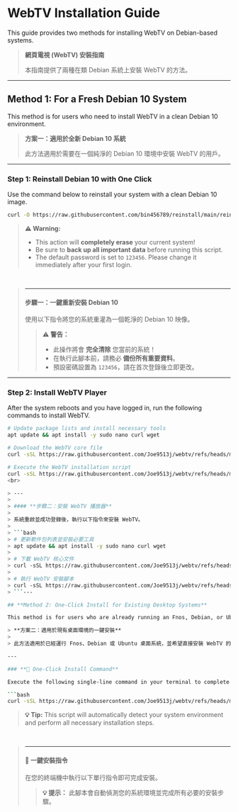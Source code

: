# WebTV Installation Guide

This guide provides two methods for installing WebTV on Debian-based systems.

> **網頁電視 (WebTV) 安裝指南**
>
> 本指南提供了兩種在類 Debian 系統上安裝 WebTV 的方法。

---

## **Method 1: For a Fresh Debian 10 System**

This method is for users who need to install WebTV in a clean Debian 10 environment.

> **方案一：適用於全新 Debian 10 系統**
>
> 此方法適用於需要在一個純淨的 Debian 10 環境中安裝 WebTV 的用戶。

---

### **Step 1: Reinstall Debian 10 with One Click**

Use the command below to reinstall your system with a clean Debian 10 image.

```bash
curl -O https://raw.githubusercontent.com/bin456789/reinstall/main/reinstall.sh && bash reinstall.sh debian 10 --password 123456 --ci  && reboot
```

> **⚠️ Warning:**
> *   This action will **completely erase** your current system!
> *   Be sure to **back up all important data** before running this script.
> *   The default password is set to `123456`. Please change it immediately after your first login.

<br>

> ---
>
> #### **步驟一：一鍵重新安裝 Debian 10**
>
> 使用以下指令將您的系統重灌為一個乾淨的 Debian 10 映像。
>
> > **⚠️ 警告：**
> > *   此操作將會 **完全清除** 您當前的系統！
> > *   在執行此腳本前，請務必 **備份所有重要資料**。
> > *   預設密碼設置為 `123456`，請在首次登錄後立即更改。
---

### **Step 2: Install WebTV Player**

After the system reboots and you have logged in, run the following commands to install WebTV.

```bash
# Update package lists and install necessary tools
apt update && apt install -y sudo nano curl wget

# Download the WebTV core file
curl -sSL https://raw.githubusercontent.com/Joe9513j/webtv/refs/heads/main/webtv-min.zip -o webtv-min.zip

# Execute the WebTV installation script
curl -sSL https://raw.githubusercontent.com/Joe9513j/webtv/refs/heads/main/setup-debian-webtv-only.sh | bash```
<br>

> ---
>
> #### **步驟二：安裝 WebTV 播放器**
>
> 系統重啟並成功登錄後，執行以下指令來安裝 WebTV。
>
> ```bash
> # 更新軟件包列表並安裝必要工具
> apt update && apt install -y sudo nano curl wget
> 
> # 下載 WebTV 核心文件
> curl -sSL https://raw.githubusercontent.com/Joe9513j/webtv/refs/heads/main/webtv-min.zip -o webtv-min.zip
> 
> # 執行 WebTV 安裝腳本
> curl -sSL https://raw.githubusercontent.com/Joe9513j/webtv/refs/heads/main/setup-debian-webtv-only.sh | bash
> ```---

## **Method 2: One-Click Install for Existing Desktop Systems**

This method is for users who are already running an Fnos, Debian, or Ubuntu desktop system and wish to install WebTV directly.

> **方案二：適用於現有桌面環境的一鍵安裝**
>
> 此方法適用於已經運行 Fnos、Debian 或 Ubuntu 桌面系統，並希望直接安裝 WebTV 的用戶。

---

### **🚀 One-Click Install Command**

Execute the following single-line command in your terminal to complete the installation.

```bash
curl -sSL https://raw.githubusercontent.com/Joe9513j/webtv/refs/heads/main/install-webtv-fnos | bash
```

> **💡 Tip:**
> This script will automatically detect your system environment and perform all necessary installation steps.

<br>

> ---
>
> #### **🚀 一鍵安裝指令**
>
> 在您的終端機中執行以下單行指令即可完成安裝。
>
> > **💡 提示：**
> > 此腳本會自動偵測您的系統環境並完成所有必要的安裝步驟。
